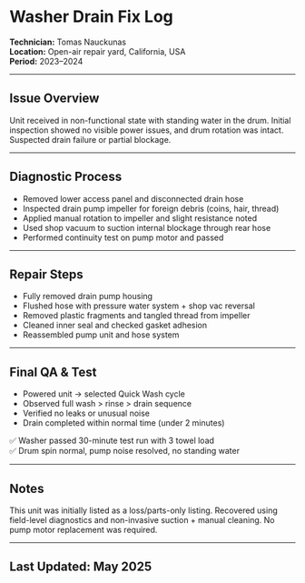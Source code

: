 # Washer Drain Fix Log  
**Technician:** Tomas Nauckunas  
**Location:** Open-air repair yard, California, USA  
**Period:** 2023–2024  

---

## Issue Overview

Unit received in non-functional state with standing water in the drum. Initial inspection showed no visible power issues, and drum rotation was intact. Suspected drain failure or partial blockage.

---

## Diagnostic Process

* Removed lower access panel and disconnected drain hose
* Inspected drain pump impeller for foreign debris (coins, hair, thread)
* Applied manual rotation to impeller and slight resistance noted
* Used shop vacuum to suction internal blockage through rear hose
* Performed continuity test on pump motor and passed

---

## Repair Steps

* Fully removed drain pump housing
* Flushed hose with pressure water system + shop vac reversal
* Removed plastic fragments and tangled thread from impeller
* Cleaned inner seal and checked gasket adhesion
* Reassembled pump unit and hose system

---

## Final QA & Test

* Powered unit → selected Quick Wash cycle
* Observed full wash > rinse > drain sequence
* Verified no leaks or unusual noise
* Drain completed within normal time (under 2 minutes)


✅ Washer passed 30-minute test run with 3 towel load  
✅ Drum spin normal, pump noise resolved, no standing water  

---

## Notes

This unit was initially listed as a loss/parts-only listing. Recovered using field-level diagnostics and non-invasive suction + manual cleaning. No pump motor replacement was required.

---

## Last Updated: May 2025
